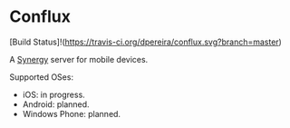 Conflux 
=======

[Build Status]!(https://travis-ci.org/dpereira/conflux.svg?branch=master)

A [Synergy](http://synergy-project.org/) server for mobile devices.

Supported OSes:

 - iOS: in progress.
 - Android: planned.
 - Windows Phone: planned.
